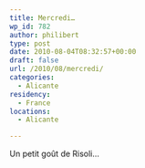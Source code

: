 ```yaml
---
title: Mercredi…
wp_id: 782
author: philibert
type: post
date: 2010-08-04T08:32:57+00:00
draft: false
url: /2010/08/mercredi/
categories:
  - Alicante
residency:
  - France
locations:
  - Alicante

---
```

Un petit goût de Risoli&#8230;

[<img src="/uploads/2010/08/p_2592_1936_8587BEA0-45EE-4E1E-BA93-4E6084F0A192.jpeg" alt="" class="alignnone size-full" />][1]

 [1]: /uploads/2010/08/p_2592_1936_8587BEA0-45EE-4E1E-BA93-4E6084F0A192.jpeg